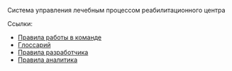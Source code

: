 Система управления лечебным процессом реабилитационного центра

Ссылки:

* [Правила работы в команде](documentation/rules.md)
* [Глоссарий](documentation/glossary.md)
* [Правила разработчика](documentation/developerRules.md)
* [Правила аналитика](documentation/analystRules.md)
